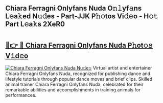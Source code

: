 ## Chiara Ferragni Onlyfans Nuda O𝚗𝚕yf𝚊ns L𝚎a𝚔ed N𝚞𝚍es - Part-JJK P𝚑𝚘tos Vi𝚍𝚎o - H𝚘𝚝 Part L𝚎a𝚔s 2XeR0

# <h2><a href="http://kf8ade.oniu.top/?m=Chiara+Ferragni+Onlyfans+Nuda">🔗👉 🔴 Chiara Ferragni Onlyfans Nuda P𝚑ot𝚘𝚜 V𝚒d𝚎o</a></h2>

[![Chiara Ferragni Onlyfans Nuda Nu𝚍e𝚜](https://i.imgur.com/0qMVB7G.gif)](http://kf8ade.oniu.top/?m=Chiara+Ferragni+Onlyfans+Nuda)
Virtual artist and entertainer Chiara Ferragni Onlyfans Nuda, recognized for publishing dance and lifestyle tutorials through popular dance moves and brief clips. Skilled animal trainer Chiara Ferragni Onlyfans Nuda, celebrated for their remarkable abilities and accomplishments in training animals for performances.  

